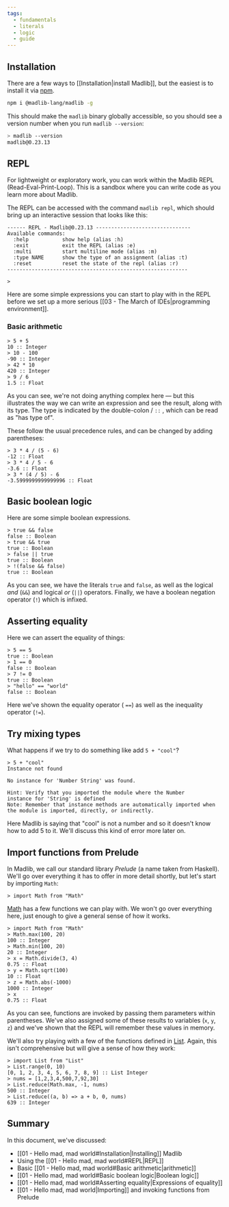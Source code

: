 ```yaml
---
tags:
  - fundamentals
  - literals
  - logic
  - guide
---
```

## Installation

There are a few ways to [[Installation|install Madlib]], but the easiest is to install it via [npm](https://docs.npmjs.com/downloading-and-installing-node-js-and-npm).

```sh
npm i @madlib-lang/madlib -g
```

This should make the `madlib` binary globally accessible, so you should see a version number when you run `madlib --version`:

```sh
> madlib --version
madlib@0.23.13
```

## REPL

For lightweight or exploratory work, you can work within the Madlib REPL (Read-Eval-Print-Loop). This is a sandbox where you can write code as you learn more about Madlib.

The REPL can be accessed with the command `madlib repl`, which should bring up an interactive session that looks like this:

```
------ REPL - Madlib@0.23.13 -------------------------------
Available commands:
  :help           show help (alias :h)
  :exit           exit the REPL (alias :e)
  :multi          start multiline mode (alias :m)
  :type NAME      show the type of an assignment (alias :t)
  :reset          reset the state of the repl (alias :r)
-----------------------------------------------------------

>
```

Here are some simple expressions you can start to play with in the REPL before we set up a more serious [[03 - The March of IDEs|programming environment]].

### Basic arithmetic

```mad
> 5 + 5
10 :: Integer
> 10 - 100
-90 :: Integer
> 42 * 10
420 :: Integer
> 9 / 6
1.5 :: Float
```

As you can see, we're not doing anything complex here — but this illustrates the way we can write an expression and see the result, along with its type. The type is indicated by the double-colon / `::` , which can be read as "has type of".

These follow the usual precedence rules, and can be changed by adding parentheses:

```mad
> 3 * 4 / (5 - 6)
-12 :: Float
> 3 * 4 / 5 - 6
-3.6 :: Float
> 3 * (4 / 5) - 6
-3.5999999999999996 :: Float
```

## Basic boolean logic

Here are some simple boolean expressions.

```mad
> true && false
false :: Boolean
> true && true
true :: Boolean
> false || true
true :: Boolean
> !(false && false)
true :: Boolean
```

As you can see, we have the literals `true` and `false`, as well as the logical *and* (`&&`) and logical *or* (`||`) operators. Finally, we have a boolean negation operator (`!`) which is infixed.

## Asserting equality

Here we can assert the equality of things:

```mad
> 5 == 5
true :: Boolean
> 1 == 0
false :: Boolean
> 7 != 0
true :: Boolean
> "hello" == "world"
false :: Boolean
```

Here we've shown the equality operator ( ` == `) as well as the inequality operator (`!=`).

## Try mixing types

What happens if we try to do something like add `5 + "cool"`?

```mad
> 5 + "cool"
Instance not found

No instance for 'Number String' was found.

Hint: Verify that you imported the module where the Number
instance for 'String' is defined
Note: Remember that instance methods are automatically imported when the module is imported, directly, or indirectly.
```

Here Madlib is saying that "cool" is not a number and so it doesn't know how to add 5 to it. We'll discuss this kind of error more later on.

## Import functions from Prelude

In Madlib, we call our standard library _Prelude_ (a name taken from Haskell). We'll go over everything it has to offer in more detail shortly, but let's start by importing `Math`:

```mad
> import Math from "Math"
```

[Math](https://github.com/madlib-lang/madlib/blob/master/prelude/__internal__/Math.mad) has a few functions we can play with. We won't go over everything here, just enough to give a general sense of how it works.

```mad
> import Math from "Math"
> Math.max(100, 20)
100 :: Integer
> Math.min(100, 20)
20 :: Integer
> x = Math.divide(3, 4)
0.75 :: Float
> y = Math.sqrt(100)
10 :: Float
> z = Math.abs(-1000)
1000 :: Integer
> x
0.75 :: Float
```

As you can see, functions are invoked by passing them parameters within parentheses. We've also assigned some of these results to variables (`x`, `y`, `z`) and we've shown that the REPL will remember these values in memory.

We'll also try playing with a few of the functions defined in [List](https://github.com/madlib-lang/madlib/blob/master/prelude/__internal__/List.mad). Again, this isn't comprehensive but will give a sense of how they work:

```mad
> import List from "List"
> List.range(0, 10)
[0, 1, 2, 3, 4, 5, 6, 7, 8, 9] :: List Integer
> nums = [1,2,3,4,500,7,92,30]
> List.reduce(Math.max, -1, nums)
500 :: Integer
> List.reduce((a, b) => a + b, 0, nums)
639 :: Integer
```


## Summary

In this document, we've discussed:
- [[01 - Hello mad, mad world#Installation|Installing]] Madlib
- Using the [[01 - Hello mad, mad world#REPL|REPL]]
- Basic [[01 - Hello mad, mad world#Basic arithmetic|arithmetic]]
- [[01 - Hello mad, mad world#Basic boolean logic|Boolean logic]]
- [[01 - Hello mad, mad world#Asserting equality|Expressions of equality]]
- [[01 - Hello mad, mad world|Importing]] and invoking functions from Prelude

